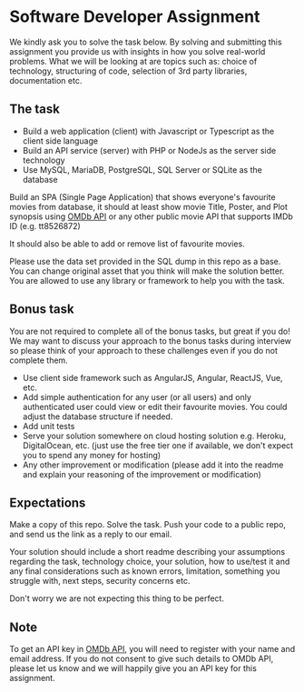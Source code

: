 # Software Developer Assignment
We kindly ask you to solve the task below. By solving and submitting this assignment you provide us with insights in how you solve real-world problems. What we will be looking at are topics such as: choice of technology, structuring of code, selection of 3rd party libraries, documentation etc.


## The task
- Build a web application (client) with Javascript or Typescript as the client side language
- Build an API service (server) with PHP or NodeJs as the server side technology
- Use MySQL, MariaDB, PostgreSQL, SQL Server or SQLite as the database

Build an SPA (Single Page Application) that shows everyone's favourite movies from database, it should at least show movie Title, Poster, and Plot synopsis using [OMDb API](https://www.omdbapi.com) or any other public movie API that supports IMDb ID (e.g. tt8526872)

It should also be able to add or remove list of favourite movies.

Please use the data set provided in the SQL dump in this repo as a base.
You can change original asset that you think will make the solution better.
You are allowed to use any library or framework to help you with the task.

## Bonus task
You are not required to complete all of the bonus tasks, but great if you do! We may want to discuss your approach to the bonus tasks during interview so please think of your approach to these challenges even if you do not complete them.

- Use client side framework such as AngularJS, Angular, ReactJS, Vue, etc.
- Add simple authentication for any user (or all users) and only authenticated user could view or edit their favourite movies. You could adjust the database structure if needed.
- Add unit tests
- Serve your solution somewhere on cloud hosting solution e.g. Heroku, DigitalOcean, etc. (just use the free tier one if available, we don't expect you to spend any money for hosting)
- Any other improvement or modification (please add it into the readme and explain your reasoning of the improvement or modification)

## Expectations
Make a copy of this repo. Solve the task. Push your code to a public repo, and send us the link as a reply to our email.

Your solution should include a short readme describing your assumptions regarding the task, technology choice, your solution, how to use/test it and any final considerations such as known errors, limitation, something you struggle with, next steps, security concerns etc. 

Don't worry we are not expecting this thing to be perfect.

## Note
To get an API key in [OMDb API](https://www.omdbapi.com), you will need to register with your name and email address. If you do not consent to give such details to OMDb API, please let us know and we will happily give you an API key for this assignment.